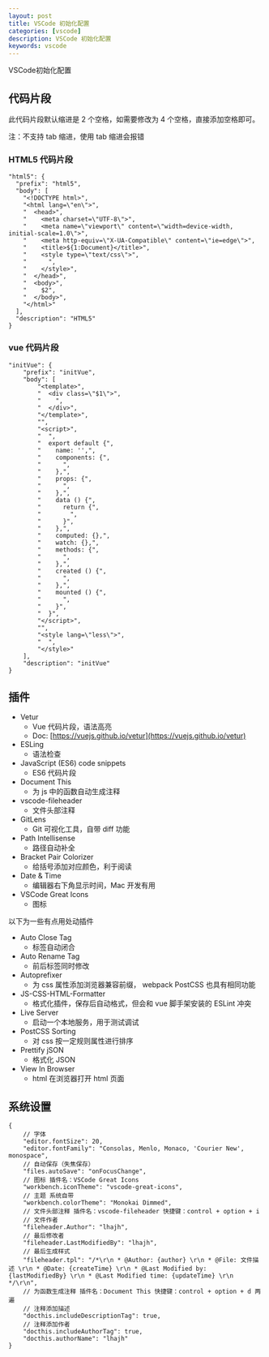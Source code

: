 ```yaml
---
layout: post
title: VSCode 初始化配置
categories: [vscode]
description: VSCode 初始化配置
keywords: vscode
---
```


VSCode初始化配置

## 代码片段

此代码片段默认缩进是 2 个空格，如需要修改为 4 个空格，直接添加空格即可。

注：不支持 tab 缩进，使用 tab 缩进会报错

### HTML5 代码片段

```
"html5": {
  "prefix": "html5",
  "body": [
    "<!DOCTYPE html>",
    "<html lang=\"en\">",
    "  <head>",
    "    <meta charset=\"UTF-8\">",
    "    <meta name=\"viewport\" content=\"width=device-width, initial-scale=1.0\">",
    "    <meta http-equiv=\"X-UA-Compatible\" content=\"ie=edge\">",
    "    <title>${1:Document}</title>",
    "    <style type=\"text/css\">",
    "      ",
    "    </style>",
    "  </head>",
    "  <body>",
    "    $2",
    "  </body>",
    "</html>"
  ],
  "description": "HTML5"
}
```

### vue 代码片段

```
"initVue": {
	"prefix": "initVue",
	"body": [
		"<template>",
		"  <div class=\"$1\">",
		"    ",
		"  </div>",
		"</template>",
		"",
		"<script>",
		"  ",
		"  export default {",
		"    name: '',",
		"    components: {",
		"      ",
		"    },",
		"    props: {",
		"      ",
		"    },",
		"    data () {",
		"      return {",
		"        ",
		"      }",
		"    },",
		"    computed: {},",
		"    watch: {},",
		"    methods: {",
		"      ",
		"    },",
		"    created () {",
		"      ",
		"    },",
		"    mounted () {",
		"      ",
		"    }",
		"  }",
		"</script>",
		"",
		"<style lang=\"less\">",
		"  ",
		"</style>"
	],
	"description": "initVue"
}
```

## 插件

- Vetur
  - Vue 代码片段，语法高亮
  - Doc: [https://vuejs.github.io/vetur](https://vuejs.github.io/vetur)
- ESLing
  - 语法检查
- JavaScript (ES6) code snippets
  - ES6 代码片段
- Document This
  - 为 js 中的函数自动生成注释
- vscode-fileheader
  - 文件头部注释
- GitLens
  - Git 可视化工具，自带 diff 功能
- Path Intellisense
  - 路径自动补全
- Bracket Pair Colorizer
  - 给括号添加对应颜色，利于阅读
- Date & Time
  - 编辑器右下角显示时间，Mac 开发有用
- VSCode Great Icons
  - 图标
	
以下为一些有点用处动插件

- Auto Close Tag
	- 标签自动闭合
- Auto Rename Tag
	- 前后标签同时修改
- Autoprefixer
	- 为 css 属性添加浏览器兼容前缀， webpack PostCSS 也具有相同功能
- JS-CSS-HTML-Formatter
	- 格式化插件，保存后自动格式，但会和 vue 脚手架安装的 ESLint 冲突
- Live Server
	- 启动一个本地服务，用于测试调试
- PostCSS Sorting
	- 对 css 按一定规则属性进行排序
- Prettify jSON
	- 格式化 JSON
- View In Browser
	- html 在浏览器打开 html 页面

## 系统设置

```
{
    // 字体
    "editor.fontSize": 20,
    "editor.fontFamily": "Consolas, Menlo, Monaco, 'Courier New', monospace",
    // 自动保存（失焦保存）
    "files.autoSave": "onFocusChange",
    // 图标 插件名：VSCode Great Icons
    "workbench.iconTheme": "vscode-great-icons",
    // 主题 系统自带
    "workbench.colorTheme": "Monokai Dimmed",
    // 文件头部注释 插件名：vscode-fileheader 快捷键：control + option + i
    // 文件作者
    "fileheader.Author": "lhajh",
    // 最后修改者
    "fileheader.LastModifiedBy": "lhajh",
    // 最后生成样式
    "fileheader.tpl": "/*\r\n * @Author: {author} \r\n * @File: 文件描述 \r\n * @Date: {createTime} \r\n * @Last Modified by:   {lastModifiedBy} \r\n * @Last Modified time: {updateTime} \r\n */\r\n",
    // 为函数生成注释 插件名：Document This 快捷键：control + option + d 两遍
    // 注释添加描述
    "docthis.includeDescriptionTag": true,
    // 注释添加作者
    "docthis.includeAuthorTag": true,
    "docthis.authorName": "lhajh"
}
```
